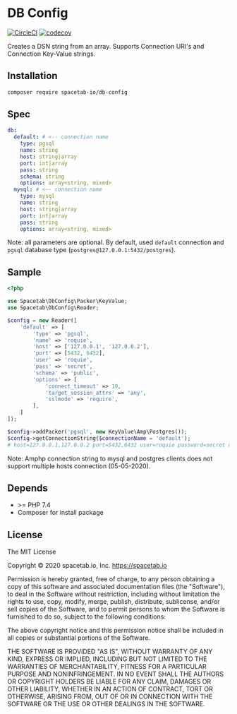 DB Config 
=========

[![CircleCI](https://circleci.com/gh/spacetab-io/db-config-php/tree/master.svg?style=svg)](https://circleci.com/gh/spacetab-io/db-config-php/tree/master)
[![codecov](https://codecov.io/gh/spacetab-io/db-config-php/branch/master/graph/badge.svg)](https://codecov.io/gh/spacetab-io/db-config-php)

Creates a DSN string from an array. Supports Connection URI's and Connection Key-Value strings.

## Installation

```bash
composer require spacetab-io/db-config
```

## Spec

```yaml
db:
  default: # <-- connection name
    type: pgsql
    name: string
    host: string|array
    port: int|array
    pass: string
    schema: string
    options: array<string, mixed>
  mysql: # <-- connection name
    type: mysql
    name: string
    host: string|array
    port: int|array
    pass: string
    options: array<string, mixed> 
```

Note: all parameters are optional. By default, used `default` connection and `pgsql` database type (`postgres@127.0.0.1:5432/postgres`). 

## Sample

```php
<?php

use Spacetab\DbConfig\Packer\KeyValue;
use Spacetab\DbConfig\Reader;

$config = new Reader([
    'default' => [
        'type' => 'pgsql',
        'name' => 'roquie',
        'host' => ['127.0.0.1', '127.0.0.2'],
        'port' => [5432, 6432],
        'user' => 'roquie',
        'pass' => 'secret',
        'schema' => 'public',
        'options' => [
            'connect_timeout' => 10,
            'target_session_attrs' => 'any',
            'sslmode' => 'require',
        ],
    ]
]);

$config->addPacker('pgsql', new KeyValue\Amp\Postgres());
$config->getConnectionString($connectionName = 'default'); 
# host=127.0.0.1,127.0.0.2 port=5432,6432 user=roquie password=secret db=roquie schema=roquie connect_timeout=10 target_session_attrs=any sslmode=require
```

Note: Amphp connection string to mysql and postgres clients does not support multiple hosts connection (05-05-2020).

## Depends

* \>= PHP 7.4
* Composer for install package

## License

The MIT License

Copyright © 2020 spacetab.io, Inc. https://spacetab.io

Permission is hereby granted, free of charge, to any person obtaining a copy
of this software and associated documentation files (the "Software"), to deal
in the Software without restriction, including without limitation the rights
to use, copy, modify, merge, publish, distribute, sublicense, and/or sell
copies of the Software, and to permit persons to whom the Software is
furnished to do so, subject to the following conditions:

The above copyright notice and this permission notice shall be included in
all copies or substantial portions of the Software.

THE SOFTWARE IS PROVIDED "AS IS", WITHOUT WARRANTY OF ANY KIND, EXPRESS OR
IMPLIED, INCLUDING BUT NOT LIMITED TO THE WARRANTIES OF MERCHANTABILITY,
FITNESS FOR A PARTICULAR PURPOSE AND NONINFRINGEMENT. IN NO EVENT SHALL THE
AUTHORS OR COPYRIGHT HOLDERS BE LIABLE FOR ANY CLAIM, DAMAGES OR OTHER
LIABILITY, WHETHER IN AN ACTION OF CONTRACT, TORT OR OTHERWISE, ARISING FROM,
OUT OF OR IN CONNECTION WITH THE SOFTWARE OR THE USE OR OTHER DEALINGS IN
THE SOFTWARE.

